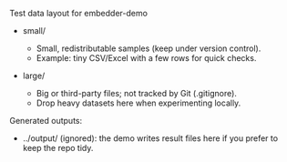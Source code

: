 Test data layout for embedder-demo

- small/
  - Small, redistributable samples (keep under version control).
  - Example: tiny CSV/Excel with a few rows for quick checks.

- large/
  - Big or third-party files; not tracked by Git (.gitignore).
  - Drop heavy datasets here when experimenting locally.

Generated outputs:
- ../output/ (ignored): the demo writes result files here if you prefer to keep the repo tidy.


